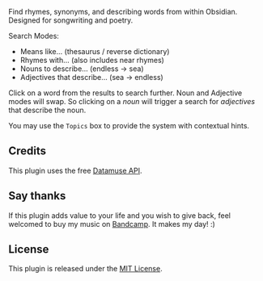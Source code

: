 Find rhymes, synonyms, and describing words from within Obsidian. Designed for songwriting and poetry.

Search Modes:

-   Means like... (thesaurus / reverse dictionary)
-   Rhymes with... (also includes near rhymes)
-   Nouns to describe... (endless -> sea)
-   Adjectives that describe... (sea -> endless)

Click on a word from the results to search further. Noun and Adjective modes will swap. So clicking on a _noun_ will trigger a search for _adjectives_ that describe the noun.

You may use the `Topics` box to provide the system with contextual hints.

## Credits

This plugin uses the free [Datamuse API](https://www.datamuse.com/api/).

## Say thanks

If this plugin adds value to your life and you wish to give back, feel welcomed to buy my music on [Bandcamp](https://twinklingkites.bandcamp.com/). It makes my day! :)

## License

This plugin is released under the [MIT License](LICENSE).
